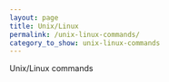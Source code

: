 ```yaml
---
layout: page
title: Unix/Linux
permalink: /unix-linux-commands/
category_to_show: unix-linux-commands
---
```

Unix/Linux commands